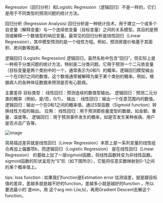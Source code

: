 Regression（回归分析）和Logistic Regression（逻辑回归）不是一样的，它们是用于不同类型的预测问题的统计方法。


回归分析 (Regression Analysis)
回归分析是一种统计技术，用于建立一个或多个自变量（解释变量）与一个连续依变量（目标变量）之间的关系模型。其目的是预测或解释一个数值型的响应变量。最常见的回归分析是线性回归（Linear Regression），其中模型预测的是一个线性方程。例如，预测房屋价格基于其面积、房间数等因素。

逻辑回归 (Logistic Regression)
逻辑回归，虽然名称中包含“回归”，但实际上是一种用于分类问题的统计方法，特别是二分类问题。它用于预测一个二元依变量（目标变量是两个类别中的一个，通常表示为0和1）的概率。逻辑回归模型输出一个在0到1之间的数值，这个数值通常被解释为属于某个类别的概率。例如，根据病人的各种体征数据来预测是否有心脏病。

主要差异
目标类型：
  线性回归：预测连续的数值型输出。
  逻辑回归：预测二元分类的概率（例如，是/否，0/1）。
输出：
  线性回归：输出一个任意范围内的数值。
  逻辑回归：输出一个在0和1之间的概率值，通过S型函数（Sigmoid function）转换线性方程的输出。
应用：
  线性回归：用于预测那些量度型的数据，如金额、重量、温度等。
  逻辑回归：用于预测事件发生的概率，如是否发生某种疾病、用户是否点击广告等。


![image](https://github.com/joycelai140420/MachineLearning/assets/167413809/b8c98fdf-3ddb-40d7-a306-31c5b9ff6752)

简易描述差异就是线性回归（Linear Regression）本质上是一系列变量的线性组合再加上偏置项b，而逻辑回归（Logistic Regression） 是在线性回归（Linear Regression） 的基础上加了一层sigmoid函数，将线性函数转变为非线性函数。sigmoid函数的形状呈现为“S”形（如下图所示），它能将任意实数映射到0-1之间的某个概率值上。

tips:
loss function : 如果我们function是Estimation error 估测误差，就是跟目标值的差异，差越多就是越不好的function，差越多小就是越好的function 。所以要选最小的ˋ差min，用 这个arg min L(w,b)，再用Gradient Descent去解这个function。
